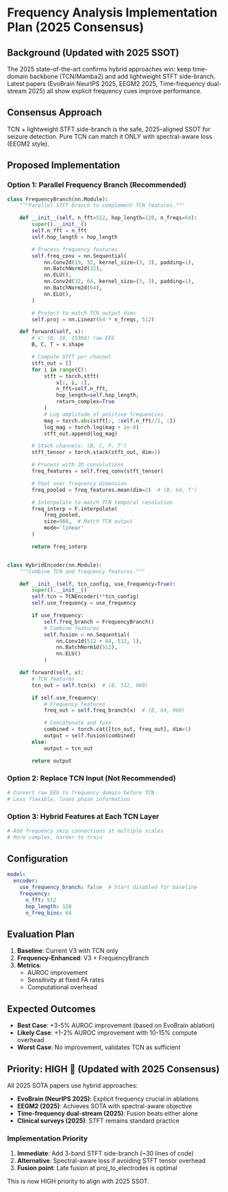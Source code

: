 # Frequency Analysis Implementation Plan (2025 Consensus)

## Background (Updated with 2025 SSOT)
The 2025 state-of-the-art confirms hybrid approaches win: keep time-domain backbone (TCN/Mamba2) and add lightweight STFT side-branch. Latest papers (EvoBrain NeurIPS 2025, EEGM2 2025, Time-frequency dual-stream 2025) all show explicit frequency cues improve performance.

## Consensus Approach
TCN + lightweight STFT side-branch is the safe, 2025-aligned SSOT for seizure detection. Pure TCN can match it ONLY with spectral-aware loss (EEGM2 style).

## Proposed Implementation

### Option 1: Parallel Frequency Branch (Recommended)
```python
class FrequencyBranch(nn.Module):
    """Parallel STFT branch to complement TCN features."""

    def __init__(self, n_fft=512, hop_length=128, n_freqs=64):
        super().__init__()
        self.n_fft = n_fft
        self.hop_length = hop_length

        # Process frequency features
        self.freq_conv = nn.Sequential(
            nn.Conv2d(19, 32, kernel_size=(3, 3), padding=1),
            nn.BatchNorm2d(32),
            nn.ELU(),
            nn.Conv2d(32, 64, kernel_size=(3, 3), padding=1),
            nn.BatchNorm2d(64),
            nn.ELU(),
        )

        # Project to match TCN output dims
        self.proj = nn.Linear(64 * n_freqs, 512)

    def forward(self, x):
        # x: (B, 19, 15360) raw EEG
        B, C, T = x.shape

        # Compute STFT per channel
        stft_out = []
        for i in range(C):
            stft = torch.stft(
                x[:, i, :],
                n_fft=self.n_fft,
                hop_length=self.hop_length,
                return_complex=True
            )
            # Log amplitude of positive frequencies
            mag = torch.abs(stft[:, :self.n_fft//2, :])
            log_mag = torch.log(mag + 1e-8)
            stft_out.append(log_mag)

        # Stack channels: (B, C, F, T')
        stft_tensor = torch.stack(stft_out, dim=1)

        # Process with 2D convolutions
        freq_features = self.freq_conv(stft_tensor)

        # Pool over frequency dimension
        freq_pooled = freq_features.mean(dim=2)  # (B, 64, T')

        # Interpolate to match TCN temporal resolution
        freq_interp = F.interpolate(
            freq_pooled,
            size=960,  # Match TCN output
            mode='linear'
        )

        return freq_interp


class HybridEncoder(nn.Module):
    """Combine TCN and frequency features."""

    def __init__(self, tcn_config, use_frequency=True):
        super().__init__()
        self.tcn = TCNEncoder(**tcn_config)
        self.use_frequency = use_frequency

        if use_frequency:
            self.freq_branch = FrequencyBranch()
            # Combine features
            self.fusion = nn.Sequential(
                nn.Conv1d(512 + 64, 512, 1),
                nn.BatchNorm1d(512),
                nn.ELU()
            )

    def forward(self, x):
        # TCN features
        tcn_out = self.tcn(x)  # (B, 512, 960)

        if self.use_frequency:
            # Frequency features
            freq_out = self.freq_branch(x)  # (B, 64, 960)

            # Concatenate and fuse
            combined = torch.cat([tcn_out, freq_out], dim=1)
            output = self.fusion(combined)
        else:
            output = tcn_out

        return output
```

### Option 2: Replace TCN Input (Not Recommended)
```python
# Convert raw EEG to frequency domain before TCN
# Less flexible, loses phase information
```

### Option 3: Hybrid Features at Each TCN Layer
```python
# Add frequency skip connections at multiple scales
# More complex, harder to train
```

## Configuration

```yaml
model:
  encoder:
    use_frequency_branch: false  # Start disabled for baseline
    frequency:
      n_fft: 512
      hop_length: 128
      n_freq_bins: 64
```

## Evaluation Plan

1. **Baseline**: Current V3 with TCN only
2. **Frequency-Enhanced**: V3 + FrequencyBranch
3. **Metrics**:
   - AUROC improvement
   - Sensitivity at fixed FA rates
   - Computational overhead

## Expected Outcomes

- **Best Case**: +3-5% AUROC improvement (based on EvoBrain ablation)
- **Likely Case**: +1-2% AUROC improvement with 10-15% compute overhead
- **Worst Case**: No improvement, validates TCN as sufficient

## Priority: HIGH 🔴 (Updated with 2025 Consensus)

All 2025 SOTA papers use hybrid approaches:
- **EvoBrain (NeurIPS 2025)**: Explicit frequency crucial in ablations
- **EEGM2 (2025)**: Achieves SOTA with spectral-aware objective
- **Time-frequency dual-stream (2025)**: Fusion beats either alone
- **Clinical surveys (2025)**: STFT remains standard practice

### Implementation Priority
1. **Immediate**: Add 3-band STFT side-branch (~30 lines of code)
2. **Alternative**: Spectral-aware loss if avoiding STFT tensor overhead
3. **Fusion point**: Late fusion at proj_to_electrodes is optimal

This is now HIGH priority to align with 2025 SSOT.